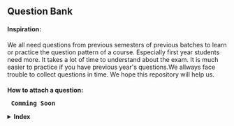 <h2> Question Bank</h2>
<b><h4>Inspiration:</h4></b>

We all need questions from previous semesters of previous batches to learn or practice the question pattern of a course. Especially first year students need more. It takes a lot of time to understand about the exam. It is much easier to practice if you have previous year's questions.We allways face trouble to collect questions in time. We hope this repository will help us.

<b><h4>How to attach a question:</h></b>
<pre> <b>Comming Soon</b></pre>

<details>
    <summary>Index</summary>
    <table>
        <tr>
            <td>Course</td>
            <td>Teacher</td>
            <td>Session</td>
        </tr>
        <tr>
            <td><a href="./Assets/Data-Structure">Data Structure</a></td>
            <td>Unknown</td>
            <td><a href="./Assets/Data-Structure/2018-2019">2018-2019</a></td>
        </tr>
        <tr>
            <td><a href="./Assets/Probability-and-statistics">Probability and Statistics</a></td>
            <td>Unknown</td>
            <td><a href="./Assets/Probability-and-statistics/2018-2019">2018-2019</a></td>
        </tr>
         <tr>
            <td><a href="./Assets/Physics">Physics</a></td>
            <td>Unknown</td>
            <td><a href="./Assets/Physics/2018-2019">2018-2019</a></td>
        </tr>
    </table>
</details>
